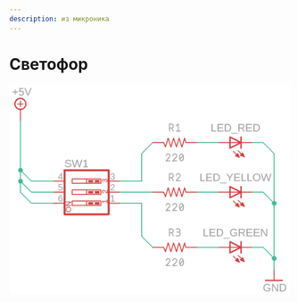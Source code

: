 ```yaml
---
description: из микроника
---
```


# Светофор

![](../.gitbook/assets/traffic_light_schematic.png)

